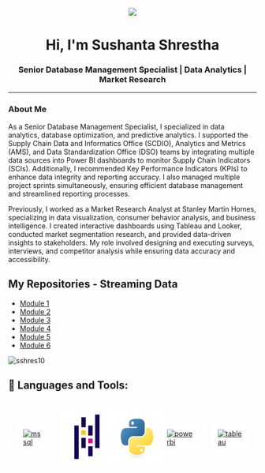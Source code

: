<p align="center">
  <img src="https://media1.giphy.com/media/v1.Y2lkPTc5MGI3NjExN3d2NGJvNWJwb2h6eTVpZmQ5emlkZGlibXRkeHE1Y3R6djQzcHJ6dyZlcD12MV9pbnRlcm5naWZfYnlfaWQmY3Q9Zw/3oKIPEqDGUULpEU0aQ/giphy.gif" width="500">
</p>




<h1 align="center">Hi, I'm Sushanta Shrestha</h1>
<h3 align="center">Senior Database Management Specialist | Data Analytics | Market Research</h3>

---

### **About Me**  

As a Senior Database Management Specialist, I specialized in data analytics, database optimization, and predictive analytics. I supported the Supply Chain Data and Informatics Office (SCDIO), Analytics and Metrics (AMS), and Data Standardization Office (DSO) teams by integrating multiple data sources into Power BI dashboards to monitor Supply Chain Indicators (SCIs). Additionally, I recommended Key Performance Indicators (KPIs) to enhance data integrity and reporting accuracy. I also managed multiple project sprints simultaneously, ensuring efficient database management and streamlined reporting processes.

Previously, I worked as a Market Research Analyst at Stanley Martin Homes, specializing in data visualization, consumer behavior analysis, and business intelligence. I created interactive dashboards using Tableau and Looker, conducted market segmentation research, and provided data-driven insights to stakeholders. My role involved designing and executing surveys, interviews, and competitor analysis while ensuring data accuracy and accessibility.


## My Repositories - Streaming Data

- [Module 1](https://github.com/sshres10/buzzline-01-case)
- [Module 2](https://github.com/sshres10/buzzline-02-sushanta)
- [Module 3](https://github.com/sshres10/buzzline-03-sushanta)
- [Module 4](https://github.com/sshres10/buzzline-04-sushanta)
- [Module 5](https://github.com/sshres10/buzzline-05-sushanta)
- [Module 6](https://github.com/sshres10/buzzline-06-sushanta)



<p align="left"> <img src="https://komarev.com/ghpvc/?username=sshres10&label=Profile%20views&color=0e75b6&style=flat" alt="sshres10" /> </p>


<p align="left">
</p>

<h2 align="left">🚀 Languages and Tools:</h2>

<!-- Wrapper for proper spacing and alignment -->
<div style="display: flex; gap: 20px; align-items: center; padding: 15px;">

  <!-- SQL Server (with white background) -->
  <a href="https://www.microsoft.com/en-us/sql-server" target="_blank" rel="noreferrer">
    <img src="https://www.svgrepo.com/show/303229/microsoft-sql-server-logo.svg" 
         alt="mssql" width="90" height="90" 
         style="background-color: white; padding: 15px; border-radius: 15px; box-shadow: 2px 2px 10px rgba(255,255,255,0.2);">
  </a> 

  <!-- Pandas (with white background) -->
  <a href="https://pandas.pydata.org/" target="_blank" rel="noreferrer">
    <img src="https://raw.githubusercontent.com/devicons/devicon/2ae2a900d2f041da66e950e4d48052658d850630/icons/pandas/pandas-original.svg" 
         alt="pandas" width="90" height="90" 
         style="background-color: white; padding: 15px; border-radius: 15px; box-shadow: 2px 2px 10px rgba(255,255,255,0.2);">
  </a> 

  <!-- Python (with white background) -->
  <a href="https://www.python.org" target="_blank" rel="noreferrer">
    <img src="https://raw.githubusercontent.com/devicons/devicon/master/icons/python/python-original.svg" 
         alt="python" width="90" height="90" 
         style="background-color: white; padding: 15px; border-radius: 15px; box-shadow: 2px 2px 10px rgba(255,255,255,0.2);">
  </a>

  <!-- Power BI (with white background) -->
  <a href="https://powerbi.microsoft.com/" target="_blank" rel="noreferrer">
    <img src="https://upload.wikimedia.org/wikipedia/commons/c/cf/New_Power_BI_Logo.svg" 
         alt="powerbi" width="90" height="90" 
         style="background-color: white; padding: 15px; border-radius: 15px; box-shadow: 2px 2px 10px rgba(255,255,255,0.2);">
  </a>

  <!-- Tableau (with white background) -->
  <a href="https://www.tableau.com/" target="_blank" rel="noreferrer">
    <img src="https://upload.wikimedia.org/wikipedia/commons/4/4b/Tableau_Logo.png" 
         alt="tableau" width="90" height="90" 
         style="background-color: white; padding: 15px; border-radius: 15px; box-shadow: 2px 2px 10px rgba(255,255,255,0.2);">
  </a>

</div>
















